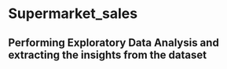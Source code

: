 # Supermarket_sales

## Performing Exploratory Data Analysis and extracting the insights from the dataset
